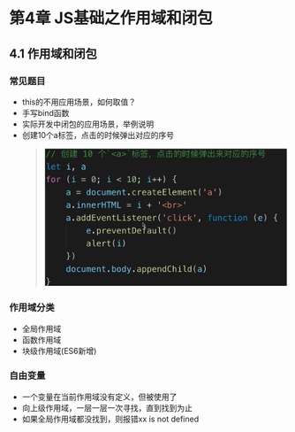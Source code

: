 # 第4章 JS基础之作用域和闭包

## 4.1 作用域和闭包

### 常见题目

+ this的不用应用场景，如何取值？
+ 手写bind函数
+ 实际开发中闭包的应用场景，举例说明
+ 创建10个a标签，点击的时候弹出对应的序号
  > ![4_1_创建10个a标签](images/4_1_创建10个a标签.png)

### 作用域分类

+ 全局作用域
+ 函数作用域
+ 块级作用域(ES6新增)

### 自由变量

+ 一个变量在当前作用域没有定义，但被使用了
+ 向上级作用域，一层一层一次寻找，直到找到为止
+ 如果全局作用域都没找到，则报错xx is not defined


